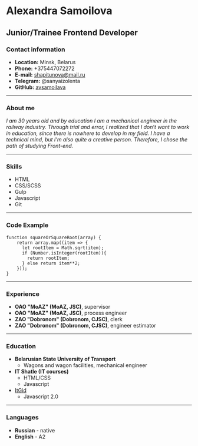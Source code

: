 # Alexandra Samoilova



## Junior/Trainee Frontend Developer



### Contact information


+ **Location:** Minsk, Belarus
+ **Phone:** +375447072272
+ **E-mail:** shapitunova@mail.ru
+ **Telegram:** @sanyaizolenta
+ **GitHub:** [avsamoilava](https://github.com/avsamoilava)


------


### About me


*I am 30 years old and by education I am a mechanical engineer in the railway industry. Through trial and error, I realized that I don’t want to work in education, since there is nowhere to develop in my field. I have a technical mind, but I'm also quite a creative person. Therefore, I chose the path of studying Front-end.*


------


### Skills


+ HTML
+ CSS/SCSS
+ Gulp
+ Javascript
+ Git


------


### Code Example


```
function squareOrSquareRoot(array) {
    return array.map((item => {
      let rootItem = Math.sqrt(item);
      if (Number.isInteger(rootItem)){
        return rootItem;
      } else return item**2;
    }));
}
```


------


### Experience


+ **OAO "MoAZ" (MoAZ, JSC)**, supervisor
+ **OAO "MoAZ" (MoAZ, JSC)**, process engineer
+ **ZAO "Dobronom" (Dobronom, CJSC)**, clerk
+ **ZAO "Dobronom" (Dobronom, CJSC)**, engineer estimator


------


### Education


+ **Belarusian State University of Transport**
    * Wagons and wagon facilities, mechanical engineer
+ **IT Shatle (IT courses)**
    * HTML/CSS
    * Javascript
+ [ItGid](https://itgid.info/course/javascript-2)
    * Javascript 2.0


------


### Languages


+ **Russian** - native
+ **English** - A2
